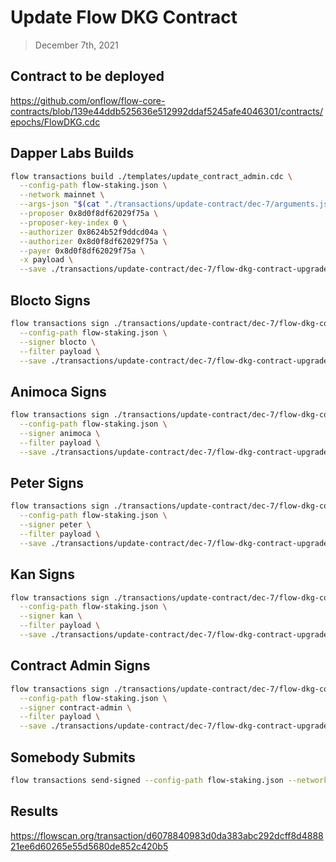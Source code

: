 # Update Flow DKG Contract

> December 7th, 2021

## Contract to be deployed

https://github.com/onflow/flow-core-contracts/blob/139e44ddb525636e512992ddaf5245afe4046301/contracts/epochs/FlowDKG.cdc

## Dapper Labs Builds

```sh
flow transactions build ./templates/update_contract_admin.cdc \
  --config-path flow-staking.json \
  --network mainnet \
  --args-json "$(cat "./transactions/update-contract/dec-7/arguments.json")" \
  --proposer 0x8d0f8df62029f75a \
  --proposer-key-index 0 \
  --authorizer 0x8624b52f9ddcd04a \
  --authorizer 0x8d0f8df62029f75a \
  --payer 0x8d0f8df62029f75a \
  -x payload \
  --save ./transactions/update-contract/dec-7/flow-dkg-contract-upgrade-dec-7-unsigned.rlp
```

## Blocto Signs

```sh
flow transactions sign ./transactions/update-contract/dec-7/flow-dkg-contract-upgrade-dec-7-unsigned.rlp \
  --config-path flow-staking.json \
  --signer blocto \
  --filter payload \
  --save ./transactions/update-contract/dec-7/flow-dkg-contract-upgrade-dec-7-sig-1.rlp
```

## Animoca Signs

```sh
flow transactions sign ./transactions/update-contract/dec-7/flow-dkg-contract-upgrade-dec-7-sig-1.rlp \
  --config-path flow-staking.json \
  --signer animoca \
  --filter payload \
  --save ./transactions/update-contract/dec-7/flow-dkg-contract-upgrade-dec-7-sig-2.rlp
```

## Peter Signs

```sh
flow transactions sign ./transactions/update-contract/dec-7/flow-dkg-contract-upgrade-dec-7-sig-2.rlp \
  --config-path flow-staking.json \
  --signer peter \
  --filter payload \
  --save ./transactions/update-contract/dec-7/flow-dkg-contract-upgrade-dec-7-sig-3.rlp
```

## Kan Signs

```sh
flow transactions sign ./transactions/update-contract/dec-7/flow-dkg-contract-upgrade-dec-7-sig-3.rlp \
  --config-path flow-staking.json \
  --signer kan \
  --filter payload \
  --save ./transactions/update-contract/dec-7/flow-dkg-contract-upgrade-dec-7-sig-4.rlp
```

## Contract Admin Signs

```sh
flow transactions sign ./transactions/update-contract/dec-7/flow-dkg-contract-upgrade-dec-7-sig-4.rlp \
  --config-path flow-staking.json \
  --signer contract-admin \
  --filter payload \
  --save ./transactions/update-contract/dec-7/flow-dkg-contract-upgrade-dec-7-sig-complete.rlp
```

## Somebody Submits

```sh
flow transactions send-signed --config-path flow-staking.json --network mainnet ./transactions/update-contract/dec-7/flow-dkg-contract-upgrade-dec-7-sig-complete.rlp
```


## Results

https://flowscan.org/transaction/d6078840983d0da383abc292dcff8d488821ee6d60265e55d5680de852c420b5
